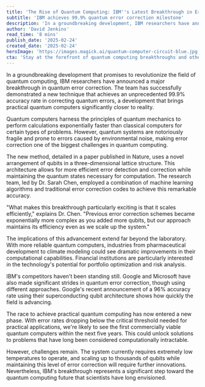 ```yaml
---
title: 'The Rise of Quantum Computing: IBM''s Latest Breakthrough in Error Correction'
subtitle: 'IBM achieves 99.9% quantum error correction milestone'
description: 'In a groundbreaking development, IBM researchers have announced a major breakthrough in quantum error correction, achieving 99.9% accuracy. This milestone brings practical quantum computers significantly closer to reality and could revolutionize industries from drug development to financial modeling.'
author: 'David Jenkins'
read_time: '8 mins'
publish_date: '2025-02-24'
created_date: '2025-02-24'
heroImage: 'https://images.magick.ai/quantum-computer-circuit-blue.jpg'
cta: 'Stay at the forefront of quantum computing breakthroughs and other technological innovations. Follow us on LinkedIn for daily updates on the latest developments in the tech world.'
---
```


In a groundbreaking development that promises to revolutionize the field of quantum computing, IBM researchers have announced a major breakthrough in quantum error correction. The team has successfully demonstrated a new technique that achieves an unprecedented 99.9% accuracy rate in correcting quantum errors, a development that brings practical quantum computers significantly closer to reality.

Quantum computers harness the principles of quantum mechanics to perform calculations exponentially faster than classical computers for certain types of problems. However, quantum systems are notoriously fragile and prone to errors caused by environmental noise, making error correction one of the biggest challenges in quantum computing.

The new method, detailed in a paper published in Nature, uses a novel arrangement of qubits in a three-dimensional lattice structure. This architecture allows for more efficient error detection and correction while maintaining the quantum states necessary for computation. The research team, led by Dr. Sarah Chen, employed a combination of machine learning algorithms and traditional error correction codes to achieve this remarkable accuracy.

"What makes this breakthrough particularly exciting is that it scales efficiently," explains Dr. Chen. "Previous error correction schemes became exponentially more complex as you added more qubits, but our approach maintains its efficiency even as we scale up the system."

The implications of this advancement extend far beyond the laboratory. With more reliable quantum computers, industries from pharmaceutical development to climate modeling could see dramatic improvements in their computational capabilities. Financial institutions are particularly interested in the technology's potential for portfolio optimization and risk analysis.

IBM's competitors haven't been standing still. Google and Microsoft have also made significant strides in quantum error correction, though using different approaches. Google's recent announcement of a 96% accuracy rate using their superconducting qubit architecture shows how quickly the field is advancing.

The race to achieve practical quantum computing has now entered a new phase. With error rates dropping below the critical threshold needed for practical applications, we're likely to see the first commercially viable quantum computers within the next five years. This could unlock solutions to problems that have long been considered computationally intractable.

However, challenges remain. The system currently requires extremely low temperatures to operate, and scaling up to thousands of qubits while maintaining this level of error correction will require further innovations. Nevertheless, IBM's breakthrough represents a significant step toward the quantum computing future that scientists have long envisioned.